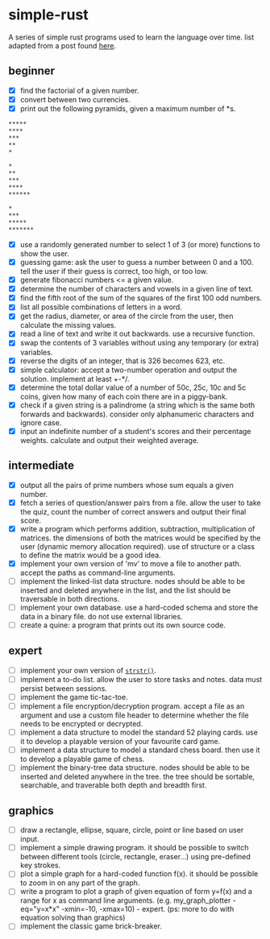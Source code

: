 # simple-rust
A series of simple rust programs used to learn the language over time.
list adapted from a post found [here](https://cplusplus.com/forum/beginner/3473/).

## beginner
- [x] find the factorial of a given number.
- [x] convert between two currencies.
- [x] print out the following pyramids, given a maximum number of *s.
```
*****
****
***
**
*

*
**
***
****
******

*
***
*****
*******
```
- [x] use a randomly generated number to select 1 of 3 (or more) functions to show the user. 
- [x] guessing game: ask the user to guess a number between 0 and a 100. tell the user if their guess is correct, too high, or too low.
- [x] generate fibonacci numbers <= a given value.
- [x] determine the number of characters and vowels in a given line of text.
- [x] find the fifth root of the sum of the squares of the first 100 odd numbers. 
- [x] list all possible combinations of letters in a word.
- [x] get the radius, diameter, or area of the circle from the user, then calculate the missing values. 
- [x] read a line of text and write it out backwards. use a recursive function. 
- [x] swap the contents of 3 variables without using any temporary (or extra) variables. 
- [x] reverse the digits of an integer, that is 326 becomes 623, etc. 
- [x] simple calculator: accept a two-number operation and output the solution. implement at least +-*/.
- [x] determine the total dollar value of a number of 50c, 25c, 10c and 5c coins, given how many of each coin there are in a piggy-bank.
- [x] check if a given string is a palindrome (a string which is the same both forwards and backwards). consider only alphanumeric characters and ignore case.
- [x] input an indefinite number of a student's scores and their percentage weights. calculate and output their weighted average.

## intermediate
- [x] output all the pairs of prime numbers whose sum equals a given number.
- [x] fetch a series of question/answer pairs from a file. allow the user to take the quiz, count the number of correct answers and output their final score. 
- [x] write a program which performs addition, subtraction, multiplication of matrices. the dimensions of both the matrices would be specified by the user (dynamic memory allocation required). use of structure or a class to define the matrix would be a good idea. 
- [x] implement your own version of 'mv' to move a file to another path. accept the paths as command-line arguments. 
- [ ] implement the linked-list data structure. nodes should be able to be inserted and deleted anywhere in the list, and the list should be traversable in both directions. 
- [ ] implement your own database. use a hard-coded schema and store the data in a binary file. do not use external libraries. 
- [ ] create a quine: a program that prints out its own source code.

## expert
- [ ] implement your own version of [`strstr()`](https://cplusplus.com/reference/cstring/strstr/).
- [ ] implement a to-do list. allow the user to store tasks and notes. data must persist between sessions.
- [ ] implement the game tic-tac-toe.
- [ ] implement a file encryption/decryption program. accept a file as an argument and use a custom file header to determine whether the file needs to be encrypted or decrypted.
- [ ] implement a data structure to model the standard 52 playing cards. use it to develop a playable version of your favourite card game.
- [ ] implement a data structure to model a standard chess board. then use it to develop a playable game of chess.
- [ ] implement the binary-tree data structure. nodes should be able to be inserted and deleted anywhere in the tree. the tree should be sortable, searchable, and traverable both depth and breadth first.

## graphics
- [ ] draw a rectangle, ellipse, square, circle, point or line based on user input. 
- [ ] implement a simple drawing program. it should be possible to switch between different tools (circle, rectangle, eraser...) using pre-defined key strokes. 
- [ ] plot a simple graph for a hard-coded function f(x). it should be possible to zoom in on any part of the graph.
- [ ] write a program to plot a graph of given equation of form y=f(x) and a range for x as command line arguments. (e.g. my_graph_plotter -eq="y=x*x" -xmin=-10, -xmax=10) - expert. (ps: more to do with equation solving than graphics)
- [ ] implement the classic game brick-breaker.
